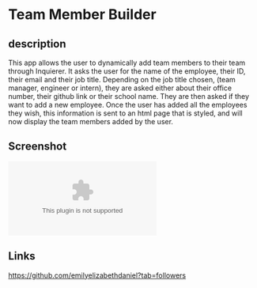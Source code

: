 # Team Member Builder

## description 
This app allows the user to dynamically add team members to their team through Inquierer. It asks the user for the name of the employee, their ID, their email and their job title. Depending on the job title chosen, (team manager, engineer or intern), they are asked either about their office number, their github link or their school name. They are then asked if they want to add a new employee. Once the user has added all the employees they wish, this information is sent to an html page that is styled, and will now display the team members added by the user.


## Screenshot
![daf](www.placeholder.com)

## Links

https://github.com/emilyelizabethdaniel?tab=followers
